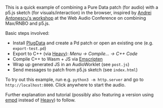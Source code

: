 This is a quick example of combining a Pure Data patch (for audio) with a p5.js sketch (for visuals/interaction) in the browser, inspired by [Andrei Antonescu's workshop](https://github.com/andreiantonescu/purdue2024) at the Web Audio Conference on combining Max/RNBO and p5.js.

Basic steps involved:
- Install [PlugData](https://plugdata.org/) and create a Pd patch or open an existing one (e.g. `export-test.pd`)
- Export to C++ (via [Heavy](https://wasted-audio.github.io/hvcc/)): _Menu -> Compile... -> C++ Code_
- Compile C++ to Wasm + JS via [Emscripten](https://emscripten.org/)
- Wrap up generated JS in an AudioWorklet (see `post.js`)
- Send messages to patch from p5.js sketch (see `index.html`)

To try out this example, run e.g. `python3 -m http.server` and go to `http://localhost:8000`. Click anywhere to start the audio.

Further explanation and tutorial (possibly also featuring a version using [empd](https://mathr.co.uk/empd/) instead of [Heavy](https://wasted-audio.github.io/hvcc/)) to follow.
